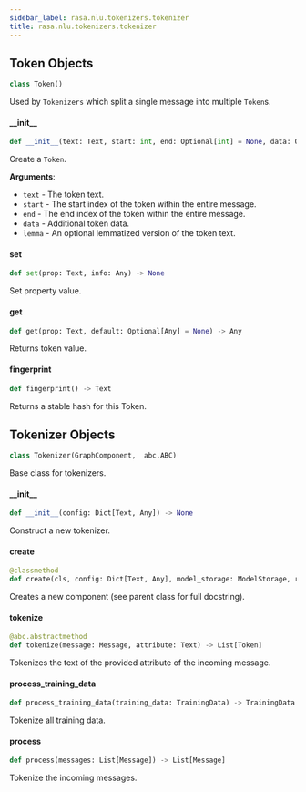 ```yaml
---
sidebar_label: rasa.nlu.tokenizers.tokenizer
title: rasa.nlu.tokenizers.tokenizer
---
```

## Token Objects

```python
class Token()
```

Used by `Tokenizers` which split a single message into multiple `Token`s.

#### \_\_init\_\_

```python
def __init__(text: Text, start: int, end: Optional[int] = None, data: Optional[Dict[Text, Any]] = None, lemma: Optional[Text] = None) -> None
```

Create a `Token`.

**Arguments**:

- `text` - The token text.
- `start` - The start index of the token within the entire message.
- `end` - The end index of the token within the entire message.
- `data` - Additional token data.
- `lemma` - An optional lemmatized version of the token text.

#### set

```python
def set(prop: Text, info: Any) -> None
```

Set property value.

#### get

```python
def get(prop: Text, default: Optional[Any] = None) -> Any
```

Returns token value.

#### fingerprint

```python
def fingerprint() -> Text
```

Returns a stable hash for this Token.

## Tokenizer Objects

```python
class Tokenizer(GraphComponent,  abc.ABC)
```

Base class for tokenizers.

#### \_\_init\_\_

```python
def __init__(config: Dict[Text, Any]) -> None
```

Construct a new tokenizer.

#### create

```python
@classmethod
def create(cls, config: Dict[Text, Any], model_storage: ModelStorage, resource: Resource, execution_context: ExecutionContext) -> GraphComponent
```

Creates a new component (see parent class for full docstring).

#### tokenize

```python
@abc.abstractmethod
def tokenize(message: Message, attribute: Text) -> List[Token]
```

Tokenizes the text of the provided attribute of the incoming message.

#### process\_training\_data

```python
def process_training_data(training_data: TrainingData) -> TrainingData
```

Tokenize all training data.

#### process

```python
def process(messages: List[Message]) -> List[Message]
```

Tokenize the incoming messages.

